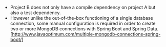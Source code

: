 * Project B does not only have a compile dependency on project A but also a test dependency.
* However unlike the out-of-the-box functioning of a single database connection, some manual configuration is required in order to create two or more MongoDB connections with Spring Boot and Spring Data. [http://www.javaoptimum.com/multiple-mongodb-connections-spring-boot/]
